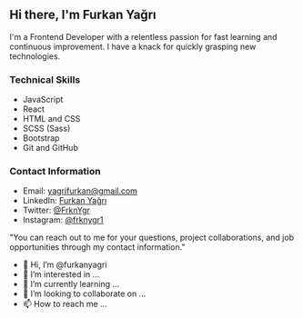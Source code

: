 ## Hi there, I'm Furkan Yağrı

I'm a Frontend Developer with a relentless passion for fast learning and continuous improvement. I have a knack for quickly grasping new technologies.

### Technical Skills
- JavaScript 
- React 
- HTML and CSS
- SCSS (Sass)
- Bootstrap
- Git and GitHub

### Contact Information
- Email: yagrifurkan@gmail.com
- LinkedIn: [Furkan Yağrı]((https://www.linkedin.com/in/furkanyagri/))
- Twitter: [@FrknYgr]((https://twitter.com/FrknYgr))
- Instagram: [@frknygr1]((https://www.instagram.com/frknygr1/))

"You can reach out to me for your questions, project collaborations, and job opportunities through my contact information."































- 👋 Hi, I’m @furkanyagri
- 👀 I’m interested in ...
- 🌱 I’m currently learning ...
- 💞️ I’m looking to collaborate on ...
- 📫 How to reach me ...

<!---
furkanyagri/furkanyagri is a ✨ special ✨ repository because its `README.md` (this file) appears on your GitHub profile.
You can click the Preview link to take a look at your changes.
--->
